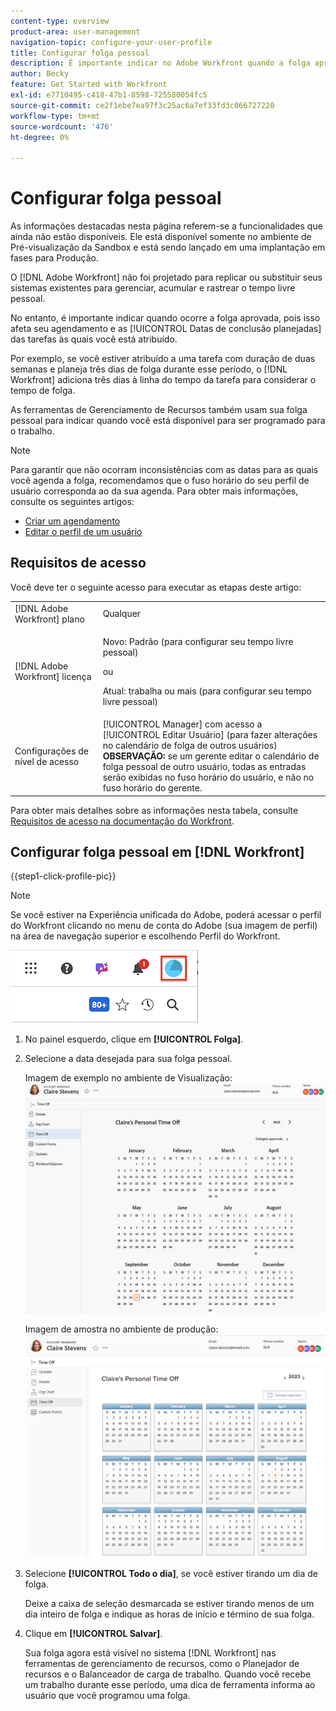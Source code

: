 ```yaml
---
content-type: overview
product-area: user-management
navigation-topic: configure-your-user-profile
title: Configurar folga pessoal
description: É importante indicar no Adobe Workfront quando a folga aprovada acontece, pois isso afeta sua programação e afeta as Datas de conclusão planejadas das tarefas às quais você está atribuído.
author: Becky
feature: Get Started with Workfront
exl-id: e7710495-c418-47b1-8598-725580054fc5
source-git-commit: ce2f1ebe7ea97f3c25ac6a7ef33fd3c066727220
workflow-type: tm+mt
source-wordcount: '476'
ht-degree: 0%

---
```


# Configurar folga pessoal

<!-- Audited: 12/2023 -->

<span class="preview">As informações destacadas nesta página referem-se a funcionalidades que ainda não estão disponíveis. Ele está disponível somente no ambiente de Pré-visualização da Sandbox e está sendo lançado em uma implantação em fases para Produção.</span>

O [!DNL Adobe Workfront] não foi projetado para replicar ou substituir seus sistemas existentes para gerenciar, acumular e rastrear o tempo livre pessoal.

No entanto, é importante indicar quando ocorre a folga aprovada, pois isso afeta seu agendamento e as [!UICONTROL Datas de conclusão planejadas] das tarefas às quais você está atribuído.

Por exemplo, se você estiver atribuído a uma tarefa com duração de duas semanas e planeja três dias de folga durante esse período, o [!DNL Workfront] adiciona três dias à linha do tempo da tarefa para considerar o tempo de folga.

As ferramentas de Gerenciamento de Recursos também usam sua folga pessoal para indicar quando você está disponível para ser programado para o trabalho.

>[!NOTE]
>
>Para garantir que não ocorram inconsistências com as datas para as quais você agenda a folga, recomendamos que o fuso horário do seu perfil de usuário corresponda ao da sua agenda. Para obter mais informações, consulte os seguintes artigos:
>
>* [Criar um agendamento](../../../administration-and-setup/set-up-workfront/configure-timesheets-schedules/create-schedules.md)
>* [Editar o perfil de um usuário](../../../administration-and-setup/add-users/create-and-manage-users/edit-a-users-profile.md)
>

## Requisitos de acesso

Você deve ter o seguinte acesso para executar as etapas deste artigo:

<table style="table-layout:auto"> 
 <col> 
 </col> 
 <col> 
 </col> 
 <tbody> 
  <tr> 
   <td role="rowheader">[!DNL Adobe Workfront] plano</td> 
   <td>Qualquer</td> 
  </tr> 
  <tr> 
   <td role="rowheader">[!DNL Adobe Workfront] licença</td> 
   <td> <p>Novo: Padrão (para configurar seu tempo livre pessoal)</p>
        <p>ou</p>
        <p>Atual: trabalha ou mais (para configurar seu tempo livre pessoal)</p> </td>
  </tr> 
  <tr> 
   <td role="rowheader">Configurações de nível de acesso</td> 
   <td>[!UICONTROL Manager] com acesso a [!UICONTROL Editar Usuário] (para fazer alterações no calendário de folga de outros usuários)<br>
   <strong>OBSERVAÇÃO:</strong> se um gerente editar o calendário de folga pessoal de outro usuário, todas as entradas serão exibidas no fuso horário do usuário, e não no fuso horário do gerente.</td> 
  </tr> 
 </tbody> 
</table>

Para obter mais detalhes sobre as informações nesta tabela, consulte [Requisitos de acesso na documentação do Workfront](/help/quicksilver/administration-and-setup/add-users/access-levels-and-object-permissions/access-level-requirements-in-documentation.md).

## Configurar folga pessoal em [!DNL Workfront]

{{step1-click-profile-pic}}

>[!NOTE]
>
>Se você estiver na Experiência unificada do Adobe, poderá acessar o perfil do Workfront clicando no menu de conta do Adobe (sua imagem de perfil) na área de navegação superior e escolhendo Perfil do Workfront.
>
>![perfil do workfront](assets/aue-profile.png)

1. No painel esquerdo, clique em **[!UICONTROL Folga]**.
1. Selecione a data desejada para sua folga pessoal.

   <span class="preview">Imagem de exemplo no ambiente de Visualização:</span>
   ![Calendário de folga pessoal](assets/personal-time-off-calendar-0925.png)

   Imagem de amostra no ambiente de produção:
   ![Calendário de folga pessoal](assets/personal-time-off-calendar.png)

1. Selecione **[!UICONTROL Todo o dia]**, se você estiver tirando um dia de folga.

   Deixe a caixa de seleção desmarcada se estiver tirando menos de um dia inteiro de folga e indique as horas de início e término de sua folga.

1. Clique em **[!UICONTROL Salvar]**.

   Sua folga agora está visível no sistema [!DNL Workfront] nas ferramentas de gerenciamento de recursos, como o Planejador de recursos e o Balanceador de carga de trabalho. Quando você recebe um trabalho durante esse período, uma dica de ferramenta informa ao usuário que você programou uma folga.
